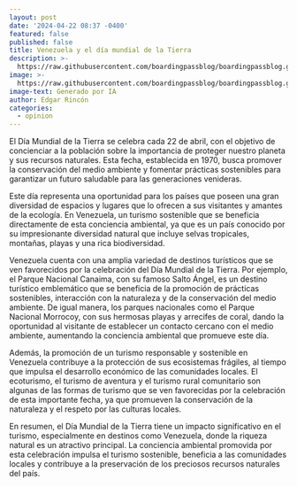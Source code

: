 ```yaml
---
layout: post
date: '2024-04-22 08:37 -0400'
featured: false
published: false
title: Venezuela y el día mundial de la Tierra
description: >-
  https://raw.githubusercontent.com/boardingpassblog/boardingpassblog.github.io/main/assets/images/Dia-Tierra.jpg
image: >-
  https://raw.githubusercontent.com/boardingpassblog/boardingpassblog.github.io/main/assets/images/Dia-Tierra.jpg
image-text: Generado por IA
author: Edgar Rincón
categories:
  - opinion
---
```

El Día Mundial de la Tierra se celebra cada 22 de abril, con el objetivo de concienciar a la población sobre la importancia de proteger nuestro planeta y sus recursos naturales. Esta fecha, establecida en 1970, busca promover la conservación del medio ambiente y fomentar prácticas sostenibles para garantizar un futuro saludable para las generaciones venideras.

Este día representa una oportunidad para los países que poseen una gran diversidad de espacios y lugares que lo ofrecen a sus visitantes y amantes de la ecología. En Venezuela, un turismo sostenible que se beneficia directamente de esta conciencia ambiental, ya que es un país conocido por su impresionante diversidad natural que incluye selvas tropicales, montañas, playas y una rica biodiversidad.

Venezuela cuenta con una amplia variedad de destinos turísticos que se ven favorecidos por la celebración del Día Mundial de la Tierra. Por ejemplo, el Parque Nacional Canaima, con su famoso Salto Ángel, es un destino turístico emblemático que se beneficia de la promoción de prácticas sostenibles, interacción con la naturaleza y de la conservación del medio ambiente. De igual manera, los parques nacionales como el Parque Nacional Morrocoy, con sus hermosas playas y arrecifes de coral, dando la oportunidad al visitante de establecer un contacto cercano con el medio ambiente, aumentando la conciencia ambiental que promueve este día.

Además, la promoción de un turismo responsable y sostenible en Venezuela contribuye a la protección de sus ecosistemas frágiles, al tiempo que impulsa el desarrollo económico de las comunidades locales. El ecoturismo, el turismo de aventura y el turismo rural comunitario son algunas de las formas de turismo que se ven favorecidas por la celebración de esta importante fecha, ya que promueven la conservación de la naturaleza y el respeto por las culturas locales.

En resumen, el Día Mundial de la Tierra tiene un impacto significativo en el turismo, especialmente en destinos como Venezuela, donde la riqueza natural es un atractivo principal. La conciencia ambiental promovida por esta celebración impulsa el turismo sostenible, beneficia a las comunidades locales y contribuye a la preservación de los preciosos recursos naturales del país.